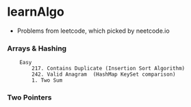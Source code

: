 # learnAlgo
- Problems from leetcode, which picked by neetcode.io
### Arrays & Hashing

```
    Easy
        217. Contains Duplicate (Insertion Sort Algorithm)
        242. Valid Anagram  (HashMap KeySet comparison)
        1. Two Sum
``` 

### Two Pointers
```

```